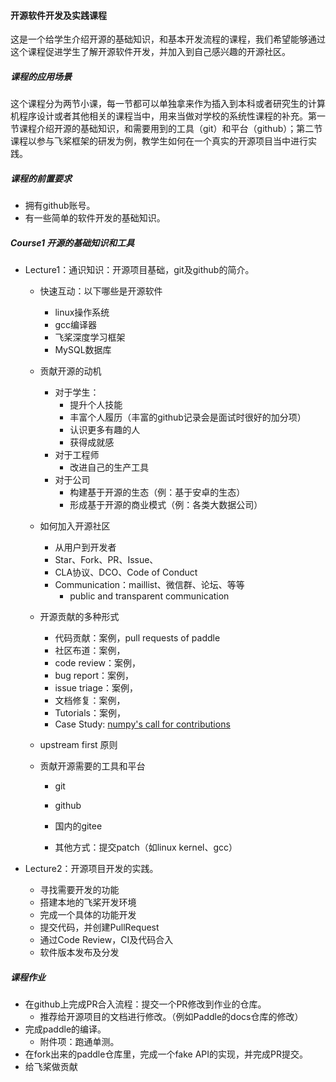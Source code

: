 

#### 开源软件开发及实践课程

这是一个给学生介绍开源的基础知识，和基本开发流程的课程，我们希望能够通过这个课程促进学生了解开源软件开发，并加入到自己感兴趣的开源社区。

##### 课程的应用场景

这个课程分为两节小课，每一节都可以单独拿来作为插入到本科或者研究生的计算机程序设计或者其他相关的课程当中，用来当做对学校的系统性课程的补充。第一节课程介绍开源的基础知识，和需要用到的工具（git）和平台（github）；第二节课程以参与飞桨框架的研发为例，教学生如何在一个真实的开源项目当中进行实践。

##### 课程的前置要求

- 拥有github账号。
- 有一些简单的软件开发的基础知识。

##### Course1 开源的基础知识和工具

- Lecture1：通识知识：开源项目基础，git及github的简介。
    - 快速互动：以下哪些是开源软件
        - linux操作系统
        - gcc编译器
        - 飞桨深度学习框架
        - MySQL数据库
    - 贡献开源的动机
        - 对于学生：
            - 提升个人技能
            - 丰富个人履历（丰富的github记录会是面试时很好的加分项）
            - 认识更多有趣的人
            - 获得成就感
        - 对于工程师
            - 改进自己的生产工具
        - 对于公司
            - 构建基于开源的生态（例：基于安卓的生态）
            - 形成基于开源的商业模式（例：各类大数据公司）
    - 如何加入开源社区
        - 从用户到开发者
        - Star、Fork、PR、Issue、
        - CLA协议、DCO、Code of Conduct
        - Communication：maillist、微信群、论坛、等等
            - public and transparent communication
    - 开源贡献的多种形式
        - 代码贡献：案例，pull requests of paddle
        - 社区布道：案例，
        - code review：案例，
        - bug report：案例，
        - issue triage：案例，
        - 文档修复：案例，
        - Tutorials：案例，
        - Case Study: [numpy's call for contributions](https://github.com/numpy/numpy/blob/main/README.md#call-for-contributions)
    
    
    - upstream first 原则
    
    - 贡献开源需要的工具和平台
    
      - git
    
      - github
    
      - 国内的gitee
    
      - 其他方式：提交patch（如linux kernel、gcc）
    


- Lecture2：开源项目开发的实践。

  - 寻找需要开发的功能
  - 搭建本地的飞桨开发环境
  - 完成一个具体的功能开发
  - 提交代码，并创建PullRequest
  - 通过Code Review，CI及代码合入
  - 软件版本发布及分发




##### 课程作业

- 在github上完成PR合入流程：提交一个PR修改到作业的仓库。
    - 推荐给开源项目的文档进行修改。（例如Paddle的docs仓库的修改）
- 完成paddle的编译。
    - 附件项：跑通单测。
- 在fork出来的paddle仓库里，完成一个fake API的实现，并完成PR提交。
- 给飞桨做贡献

